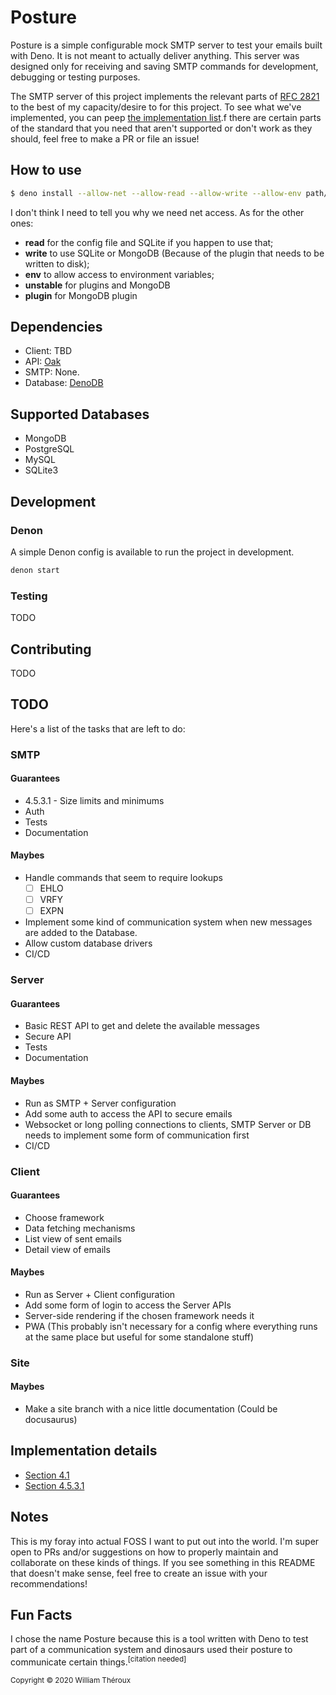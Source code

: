 # Posture
Posture is a simple configurable mock SMTP server to test your emails built with Deno. It is not meant to actually deliver anything. This server was designed only for receiving and saving SMTP commands for development, debugging or testing purposes. 

The SMTP server of this project implements the relevant parts of [RFC 2821](https://tools.ietf.org/html/rfc2821) to the best of my capacity/desire to for this project. To see what we've implemented, you can peep [the implementation list](#implentation-details).f there are certain parts of the standard that you need that aren't supported or don't work as they should, feel free to make a PR or file an issue!

## How to use
```sh
$ deno install --allow-net --allow-read --allow-write --allow-env path/to/repo
```

I don't think I need to tell you why we need net access. As for the other ones:
- **read** for the config file and SQLite if you happen to use that;
- **write** to use SQLite or MongoDB (Because of the plugin that needs to be written to disk);
- **env** to allow access to environment variables;
- **unstable** for plugins and MongoDB
- **plugin** for MongoDB plugin

## Dependencies
- Client: TBD
- API: [Oak](https://deno.land/x/oak)
- SMTP: None.
- Database: [DenoDB](https://deno.land/x/denodb)

## Supported Databases
- MongoDB
- PostgreSQL
- MySQL
- SQLite3

## Development
### Denon
A simple Denon config is available to run the project in development.
```bash
denon start
```

### Testing
TODO

## Contributing
TODO

## TODO
Here's a list of the tasks that are left to do:

### SMTP
#### Guarantees
- 4.5.3.1 - Size limits and minimums
- Auth
- Tests
- Documentation

#### Maybes
- Handle commands that seem to require lookups
	- [ ] EHLO
	- [ ] VRFY
	- [ ] EXPN
- Implement some kind of communication system when new messages are added to the Database.
- Allow custom database drivers
- CI/CD

### Server
#### Guarantees
- Basic REST API to get and delete the available messages
- Secure API
- Tests
- Documentation

#### Maybes
- Run as SMTP + Server configuration
- Add some auth to access the API to secure emails
- Websocket or long polling connections to clients, SMTP Server or DB needs to implement some form of communication first
- CI/CD

### Client
#### Guarantees
- Choose framework
- Data fetching mechanisms
- List view of sent emails
- Detail view of emails

#### Maybes
- Run as Server + Client configuration
- Add some form of login to access the Server APIs
- Server-side rendering if the chosen framework needs it
- PWA (This probably isn't necessary for a config where everything runs at the same place but useful for some standalone stuff)

### Site
#### Maybes
- Make a site branch with a nice little documentation (Could be docusaurus)

## Implementation details
- [Section 4.1](https://tools.ietf.org/html/rfc2821#section-4.1)
- [Section 4.5.3.1](https://tools.ietf.org/html/rfc2821#section-4.5.3.1)

## Notes
This is my foray into actual FOSS I want to put out into the world. I'm super open to PRs and/or suggestions on how to properly maintain and collaborate on these kinds of things. If you see something in this README that doesn't make sense, feel free to create an issue with your recommendations!

## Fun Facts
I chose the name Posture because this is a tool written with Deno to test part of a communication system and dinosaurs used their posture to communicate certain things.<sup>[citation needed]</sup>

<small>Copyright © 2020 William Théroux</small>